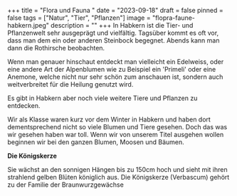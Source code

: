 +++
title = "Flora und Fauna "
date = "2023-09-18"
draft = false
pinned = false
tags = ["Natur", "Tier", "Pflanzen"]
image = "flopra-faune-habkern.jpeg"
description = ""
+++
In Habkern ist die Tier- und Pflanzenwelt sehr ausgeprägt und vielfältig. Tagsüber kommt es oft vor, dass man dem ein oder anderen Steinbock begegnet. Abends kann man dann die Rothirsche beobachten. 

Wenn man genauer hinschaut entdeckt man vielleicht ein Edelweiss, oder eine andere Art der Alpenblumen wie zu Beispiel ein 'Primeli' oder eine Anemone, welche nicht nur sehr schön zum anschauen ist, sondern auch weitverbreitet für die Heilung genutzt wird.

Es gibt in Habkern aber noch viele weitere Tiere und Pflanzen zu entdecken.

Wir als Klasse waren kurz vor dem Winter in Habkern und haben dort dementsprechend nicht so viele Blumen und Tiere gesehen. Doch das was wir gesehen haben war toll. Wenn wir von unserem Titel ausgehen wollen beginnen wir bei den ganzen Blumen, Moosen und Bäumen. 

**Die Königskerze**

Sie wächst an den sonnigen Hängen bis zu 150cm hoch und sieht mit ihren strahlend gelben Blüten königlich aus. Die Königskerze (Verbascum) gehört zu der Familie der Braunwurzgewächse